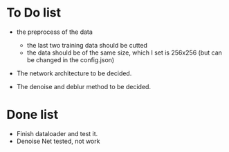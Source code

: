 # To Do list 
- the preprocess of the data
    - the last two training data should be cutted 
    - the data should be of the same size, which I set is 256x256 (but can be changed in the config.json)   

- The network architecture to be decided.
- The denoise and deblur method to be decided.

# Done list
- Finish dataloader and test it.
- Denoise Net tested, not work